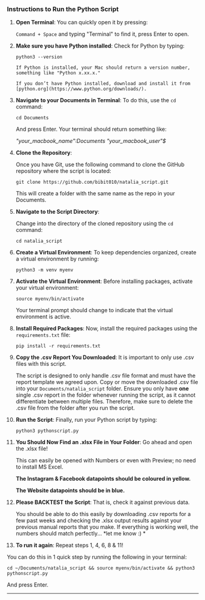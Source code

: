 
### Instructions to Run the Python Script

1. **Open Terminal**: You can quickly open it by pressing:

   `Command + Space` and typing "Terminal" to find it, press Enter to open.

2. **Make sure you have Python installed**: Check for Python by typing:

   ```
   python3 --version

   If Python is installed, your Mac should return a version number, something like "Python x.xx.x." 

   If you don’t have Python installed, download and install it from [python.org](https://www.python.org/downloads/).
   ```

3. **Navigate to your Documents in Terminal**: To do this, use the `cd` command:

   ```
   cd Documents
   ```

   And press Enter. Your terminal should return something like: 

   *"your_macbook_name":Documents "your_macbook_user"$*

4. **Clone the Repository**: 

   Once you have Git, use the following command to clone the GitHub repository where the script is located:

   ```
   git clone https://github.com/bibit010/natalia_script.git
   ```

   This will create a folder with the same name as the repo in your Documents.

5. **Navigate to the Script Directory**: 

   Change into the directory of the cloned repository using the `cd` command:

   ```
   cd natalia_script
   ```

6. **Create a Virtual Environment**: To keep dependencies organized, create a virtual environment by running:

   ```
   python3 -m venv myenv
   ```


7. **Activate the Virtual Environment**: Before installing packages, activate your virtual environment:

   ```
   source myenv/bin/activate
   ```

   Your terminal prompt should change to indicate that the virtual environment is active.

8. **Install Required Packages**: Now, install the required packages using the `requirements.txt` file:

   ```
   pip install -r requirements.txt
   ```

9. **Copy the .csv Report You Downloaded**: It is important to only use .csv files with this script. 

    The script is designed to only handle .csv file format and must have the report template we agreed upon. Copy or move the downloaded .csv file into your `Documents/natalia_script` folder. Ensure you only have **one** single .csv report in the folder whenever running the script, as it cannot differentiate between multiple files. Therefore, make sure to delete the .csv file from the folder after you run the script. 

10. **Run the Script**: Finally, run your Python script by typing:

    ```
    python3 pythonscript.py
    ```

11. **You Should Now Find an .xlsx File in Your Folder**: Go ahead and open the .xlsx file!  

    This can easily be opened with Numbers or even with Preview; no need to install MS Excel. 

    **The Instagram & Facebook datapoints should be coloured in yellow.**

    **The Website datapoints should be in blue.**

12. **Please BACKTEST the Script**: That is, check it against previous data.


    You should be able to do this easily by downloading .csv reports for a few past weeks and checking the .xlsx output results against your previous manual reports that you make. 
    If everything is working well, the numbers should match perfectly... *let me know :) *

13. **To run it again**: Repeat steps 1, 4, 6, 8 & 11! 

   You can do this in 1 quick step by running the following in your terminal: 

   ```
   cd ~/Documents/natalia_script && source myenv/bin/activate && python3 pythonscript.py
   ```

   And press Enter. 

___